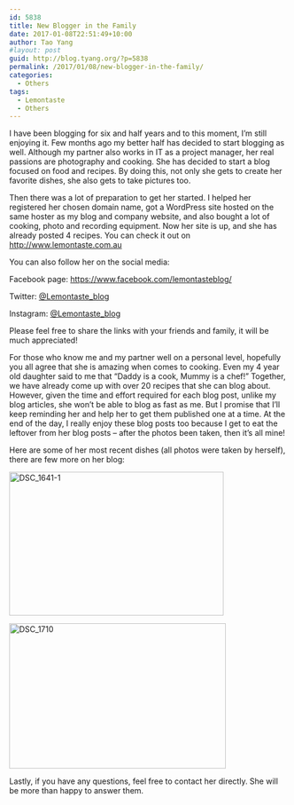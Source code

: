 ```yaml
---
id: 5838
title: New Blogger in the Family
date: 2017-01-08T22:51:49+10:00
author: Tao Yang
#layout: post
guid: http://blog.tyang.org/?p=5838
permalink: /2017/01/08/new-blogger-in-the-family/
categories:
  - Others
tags:
  - Lemontaste
  - Others
---
```

I have been blogging for six and half years and to this moment, I’m still enjoying it. Few months ago my better half has decided to start blogging as well. Although my partner also works in IT as a project manager, her real passions are photography and cooking. She has decided to start a blog focused on food and recipes. By doing this, not only she gets to create her favorite dishes, she also gets to take pictures too.

Then there was a lot of preparation to get her started. I helped her registered her chosen domain name, got a WordPress site hosted on the same hoster as my blog and company website, and also bought a lot of cooking, photo and recording equipment. Now her site is up, and she has already posted 4 recipes. You can check it out on <a href="http://www.lemontaste.com.au">http://www.lemontaste.com.au</a>

You can also follow her on the social media:

Facebook page: <a title="https://www.facebook.com/lemontasteblog/" href="https://www.facebook.com/lemontasteblog/">https://www.facebook.com/lemontasteblog/</a>

Twitter: <a href="https://twitter.com/LemonTaste_blog">@Lemontaste_blog</a>

Instagram: <a href="https://www.instagram.com/lemontaste_blog">@Lemontaste_blog</a>

Please feel free to share the links with your friends and family, it will be much appreciated!

For those who know me and my partner well on a personal level, hopefully you all agree that she is amazing when comes to cooking. Even my 4 year old daughter said to me that “Daddy is a cook, Mummy is a chef!” Together, we have already come up with over 20 recipes that she can blog about. However, given the time and effort required for each blog post, unlike my blog articles, she won’t be able to blog as fast as me. But I promise that I’ll keep reminding her and help her to get them published one at a time. At the end of the day, I really enjoy these blog posts too because I get to eat the leftover from her blog posts – after the photos been taken, then it’s all mine!

Here are some of her most recent dishes (all photos were taken by herself), there are few more on her blog:

<a href="http://blog.tyang.org/wp-content/uploads/2017/01/DSC_1641-1.jpg"><img style="background-image: none; padding-top: 0px; padding-left: 0px; display: inline; padding-right: 0px; border: 0px;" title="DSC_1641-1" src="http://blog.tyang.org/wp-content/uploads/2017/01/DSC_1641-1_thumb.jpg" alt="DSC_1641-1" width="387" height="259" border="0" /></a>

<a href="http://blog.tyang.org/wp-content/uploads/2017/01/DSC_1710.jpg"><img style="background-image: none; padding-top: 0px; padding-left: 0px; display: inline; padding-right: 0px; border: 0px;" title="DSC_1710" src="http://blog.tyang.org/wp-content/uploads/2017/01/DSC_1710_thumb.jpg" alt="DSC_1710" width="391" height="262" border="0" /></a>

Lastly, if you have any questions, feel free to contact her directly. She will be more than happy to answer them.